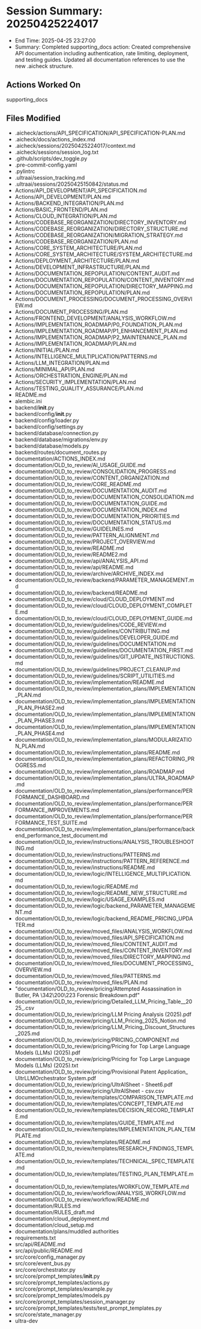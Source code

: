 # Session Summary: 20250425224017
- End Time: 2025-04-25 23:27:00
- Summary: Completed supporting_docs action: Created comprehensive API documentation including authentication, rate limiting, deployment, and testing guides. Updated all documentation references to use the new .aicheck structure.

## Actions Worked On
supporting_docs

## Files Modified
- .aicheck/actions/API_SPECIFICATION/API_SPECIFICATION-PLAN.md
- .aicheck/docs/actions_index.md
- .aicheck/sessions/20250425224017/context.md
- .aicheck/sessions/session_log.txt
- .github/scripts/dev_toggle.py
- .pre-commit-config.yaml
- .pylintrc
- .ultraai/session_tracking.md
- .ultraai/sessions/20250425150842/status.md
- Actions/API_DEVELOPMENT/API_SPECIFICATION.md
- Actions/API_DEVELOPMENT/PLAN.md
- Actions/BACKEND_INTEGRATION/PLAN.md
- Actions/BASIC_FRONTEND/PLAN.md
- Actions/CLOUD_INTEGRATION/PLAN.md
- Actions/CODEBASE_REORGANIZATION/DIRECTORY_INVENTORY.md
- Actions/CODEBASE_REORGANIZATION/DIRECTORY_STRUCTURE.md
- Actions/CODEBASE_REORGANIZATION/MIGRATION_STRATEGY.md
- Actions/CODEBASE_REORGANIZATION/PLAN.md
- Actions/CORE_SYSTEM_ARCHITECTURE/PLAN.md
- Actions/CORE_SYSTEM_ARCHITECTURE/SYSTEM_ARCHITECTURE.md
- Actions/DEPLOYMENT_ARCHITECTURE/PLAN.md
- Actions/DEVELOPMENT_INFRASTRUCTURE/PLAN.md
- Actions/DOCUMENTATION_REPOPULATION/CONTENT_AUDIT.md
- Actions/DOCUMENTATION_REPOPULATION/CONTENT_INVENTORY.md
- Actions/DOCUMENTATION_REPOPULATION/DIRECTORY_MAPPING.md
- Actions/DOCUMENTATION_REPOPULATION/PLAN.md
- Actions/DOCUMENT_PROCESSING/DOCUMENT_PROCESSING_OVERVIEW.md
- Actions/DOCUMENT_PROCESSING/PLAN.md
- Actions/FRONTEND_DEVELOPMENT/ANALYSIS_WORKFLOW.md
- Actions/IMPLEMENTATION_ROADMAP/P0_FOUNDATION_PLAN.md
- Actions/IMPLEMENTATION_ROADMAP/P1_ENHANCEMENT_PLAN.md
- Actions/IMPLEMENTATION_ROADMAP/P2_MAINTENANCE_PLAN.md
- Actions/IMPLEMENTATION_ROADMAP/PLAN.md
- Actions/INITIAL/PLAN.md
- Actions/INTELLIGENCE_MULTIPLICATION/PATTERNS.md
- Actions/LLM_INTEGRATION/PLAN.md
- Actions/MINIMAL_API/PLAN.md
- Actions/ORCHESTRATION_ENGINE/PLAN.md
- Actions/SECURITY_IMPLEMENTATION/PLAN.md
- Actions/TESTING_QUALITY_ASSURANCE/PLAN.md
- README.md
- alembic.ini
- backend/__init__.py
- backend/config/__init__.py
- backend/config/loader.py
- backend/config/settings.py
- backend/database/connection.py
- backend/database/migrations/env.py
- backend/database/models.py
- backend/routes/document_routes.py
- documentation/ACTIONS_INDEX.md
- documentation/OLD_to_review/AI_USAGE_GUIDE.md
- documentation/OLD_to_review/CONSOLIDATION_PROGRESS.md
- documentation/OLD_to_review/CONTENT_ORGANIZATION.md
- documentation/OLD_to_review/CORE_README.md
- documentation/OLD_to_review/DOCUMENTATION_AUDIT.md
- documentation/OLD_to_review/DOCUMENTATION_CONSOLIDATION.md
- documentation/OLD_to_review/DOCUMENTATION_GUIDE.md
- documentation/OLD_to_review/DOCUMENTATION_INDEX.md
- documentation/OLD_to_review/DOCUMENTATION_PRIORITIES.md
- documentation/OLD_to_review/DOCUMENTATION_STATUS.md
- documentation/OLD_to_review/GUIDELINES.md
- documentation/OLD_to_review/PATTERN_ALIGNMENT.md
- documentation/OLD_to_review/PROJECT_OVERVIEW.md
- documentation/OLD_to_review/README.md
- documentation/OLD_to_review/README2.md
- documentation/OLD_to_review/api/ANALYSIS_API.md
- documentation/OLD_to_review/api/README.md
- documentation/OLD_to_review/archive/ARCHIVE_INDEX.md
- documentation/OLD_to_review/backend/PARAMETER_MANAGEMENT.md
- documentation/OLD_to_review/backend/README.md
- documentation/OLD_to_review/cloud/CLOUD_DEPLOYMENT.md
- documentation/OLD_to_review/cloud/CLOUD_DEPLOYMENT_COMPLETE.md
- documentation/OLD_to_review/cloud/CLOUD_DEPLOYMENT_GUIDE.md
- documentation/OLD_to_review/guidelines/CODE_REVIEW.md
- documentation/OLD_to_review/guidelines/CONTRIBUTING.md
- documentation/OLD_to_review/guidelines/DEVELOPER_GUIDE.md
- documentation/OLD_to_review/guidelines/DOCUMENTATION.md
- documentation/OLD_to_review/guidelines/DOCUMENTATION_FIRST.md
- documentation/OLD_to_review/guidelines/GIT_UPDATE_INSTRUCTIONS.md
- documentation/OLD_to_review/guidelines/PROJECT_CLEANUP.md
- documentation/OLD_to_review/guidelines/SCRIPT_UTILITIES.md
- documentation/OLD_to_review/implementation/README.md
- documentation/OLD_to_review/implementation_plans/IMPLEMENTATION_PLAN.md
- documentation/OLD_to_review/implementation_plans/IMPLEMENTATION_PLAN_PHASE2.md
- documentation/OLD_to_review/implementation_plans/IMPLEMENTATION_PLAN_PHASE3.md
- documentation/OLD_to_review/implementation_plans/IMPLEMENTATION_PLAN_PHASE4.md
- documentation/OLD_to_review/implementation_plans/MODULARIZATION_PLAN.md
- documentation/OLD_to_review/implementation_plans/README.md
- documentation/OLD_to_review/implementation_plans/REFACTORING_PROGRESS.md
- documentation/OLD_to_review/implementation_plans/ROADMAP.md
- documentation/OLD_to_review/implementation_plans/ULTRA_ROADMAP.md
- documentation/OLD_to_review/implementation_plans/performance/PERFORMANCE_DASHBOARD.md
- documentation/OLD_to_review/implementation_plans/performance/PERFORMANCE_IMPROVEMENTS.md
- documentation/OLD_to_review/implementation_plans/performance/PERFORMANCE_TEST_SUITE.md
- documentation/OLD_to_review/implementation_plans/performance/backend_performance_test_document.md
- documentation/OLD_to_review/instructions/ANALYSIS_TROUBLESHOOTING.md
- documentation/OLD_to_review/instructions/PATTERNS.md
- documentation/OLD_to_review/instructions/PATTERN_REFERENCE.md
- documentation/OLD_to_review/instructions/README.md
- documentation/OLD_to_review/logic/INTELLIGENCE_MULTIPLICATION.md
- documentation/OLD_to_review/logic/README.md
- documentation/OLD_to_review/logic/README_NEW_STRUCTURE.md
- documentation/OLD_to_review/logic/USAGE_EXAMPLES.md
- documentation/OLD_to_review/logic/backend_PARAMETER_MANAGEMENT.md
- documentation/OLD_to_review/logic/backend_README_PRICING_UPDATER.md
- documentation/OLD_to_review/moved_files/ANALYSIS_WORKFLOW.md
- documentation/OLD_to_review/moved_files/API_SPECIFICATION.md
- documentation/OLD_to_review/moved_files/CONTENT_AUDIT.md
- documentation/OLD_to_review/moved_files/CONTENT_INVENTORY.md
- documentation/OLD_to_review/moved_files/DIRECTORY_MAPPING.md
- documentation/OLD_to_review/moved_files/DOCUMENT_PROCESSING_OVERVIEW.md
- documentation/OLD_to_review/moved_files/PATTERNS.md
- documentation/OLD_to_review/moved_files/PLAN.md
- "documentation/OLD_to_review/pricing/Attempted Assassination in Butler, PA \342\200\223 Forensic Breakdown.pdf"
- documentation/OLD_to_review/pricing/Detailed_LLM_Pricing_Table__2025_.csv
- documentation/OLD_to_review/pricing/LLM Pricing Analysis (2025).pdf
- documentation/OLD_to_review/pricing/LLM_Pricing_2025_Notion.md
- documentation/OLD_to_review/pricing/LLM_Pricing_Discount_Structures_2025.md
- documentation/OLD_to_review/pricing/PRICING_COMPONENT.md
- documentation/OLD_to_review/pricing/Pricing for Top Large Language Models (LLMs) (2025).pdf
- documentation/OLD_to_review/pricing/Pricing for Top Large Language Models (LLMs) (2025).txt
- documentation/OLD_to_review/pricing/Provisional Patent Application_ UltrLLMOrchestrator System.pdf
- documentation/OLD_to_review/pricing/UltrAISheet - Sheet6.pdf
- documentation/OLD_to_review/pricing/UltrAISheet - csv.csv
- documentation/OLD_to_review/templates/COMPARISON_TEMPLATE.md
- documentation/OLD_to_review/templates/CONCEPT_TEMPLATE.md
- documentation/OLD_to_review/templates/DECISION_RECORD_TEMPLATE.md
- documentation/OLD_to_review/templates/GUIDE_TEMPLATE.md
- documentation/OLD_to_review/templates/IMPLEMENTATION_PLAN_TEMPLATE.md
- documentation/OLD_to_review/templates/README.md
- documentation/OLD_to_review/templates/RESEARCH_FINDINGS_TEMPLATE.md
- documentation/OLD_to_review/templates/TECHNICAL_SPEC_TEMPLATE.md
- documentation/OLD_to_review/templates/TESTING_PLAN_TEMPLATE.md
- documentation/OLD_to_review/templates/WORKFLOW_TEMPLATE.md
- documentation/OLD_to_review/workflow/ANALYSIS_WORKFLOW.md
- documentation/OLD_to_review/workflow/README.md
- documentation/RULES.md
- documentation/RULES_draft.md
- documentation/cloud_deployment.md
- documentation/cloud_setup.md
- documentation/plans/muddled authorities
- requirements.txt
- src/api/README.md
- src/api/public/README.md
- src/core/config_manager.py
- src/core/event_bus.py
- src/core/orchestrator.py
- src/core/prompt_templates/__init__.py
- src/core/prompt_templates/actions.py
- src/core/prompt_templates/example.py
- src/core/prompt_templates/models.py
- src/core/prompt_templates/session_manager.py
- src/core/prompt_templates/tests/test_prompt_templates.py
- src/core/state_manager.py
- ultra-dev
